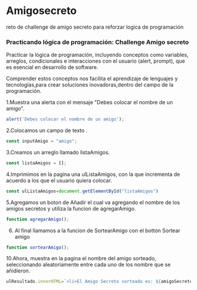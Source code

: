# Amigosecreto
reto de challenge de amigo secreto para reforzar logica de programación
### Practicando lógica de programación: Challenge Amigo secreto
Practicar la lógica de programación, incluyendo conceptos como variables, arreglos, condicionales e interacciones con el usuario (alert, prompt), que es esencial en desarrollo de software.

Comprender estos conceptos nos facilita el aprendizaje de lenguajes y tecnologías,para crear soluciones inovadoras,dentro del campo de la programación.

1.Muestra una alerta con el mensaje "Debes colocar el nombre de un amigo".
```javascript
alert('Debes colocar el nombre de un amigo');
```

2.Colocamos un campo de texto .
```javascript
const inputAmigo = "amigo";
```

3.Creamos un arreglo llamado listaAmigos.
```javascript
const listaAmigos = [];
```

4.Imprimimos en la pagina una ulListaAmigos, con la que incrementa de acuerdo a los que el usuario quiera colocar.
```javascript
const ulListaAmigos=document.getElementById("listaAmigos")
```

5.Agregamos un boton de Añadir el cual va agregando el nombre de los amigos secretos y utiliza la funcion de agregarAmigo.
```javascript
function agregarAmigo();
```

6. Al final llamamos a la funcion de SortearAmigo con el botton Sortear amigo
```javascript
function sortearAmigo();
```

10.Ahora, muestra en la pagina el nombre del amigo sorteado, seleccionando aleatoriamente entre cada uno de los nombre que se añidieron.
```javascript
ulResultado.innerHTML=`<li>El Amigo Secreto sorteado es: ${amigoSecreto}</li>`;
```
